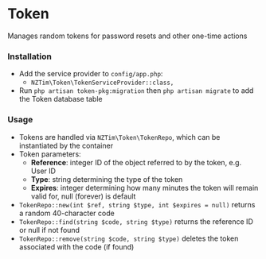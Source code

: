# Token

Manages random tokens for password resets and other one-time actions

### Installation

  * Add the service provider to `config/app.php`:
    * `NZTim\Token\TokenServiceProvider::class,`
  * Run `php artisan token-pkg:migration` then `php artisan migrate` to add the Token database table

### Usage

  * Tokens are handled via `NZTim\Token\TokenRepo`, which can be instantiated by the container
  * Token parameters:
    * **Reference**: integer ID of the object referred to by the token, e.g. User ID
    * **Type**: string determining the type of the token
    * **Expires**: integer determining how many minutes the token will remain valid for, null (forever) is default
  * `TokenRepo::new(int $ref, string $type, int $expires = null)` returns a random 40-character code
  * `TokenRepo::find(string $code, string $type)` returns the reference ID or null if not found
  * `TokenRepo::remove(string $code, string $type)` deletes the token associated with the code (if found)
  